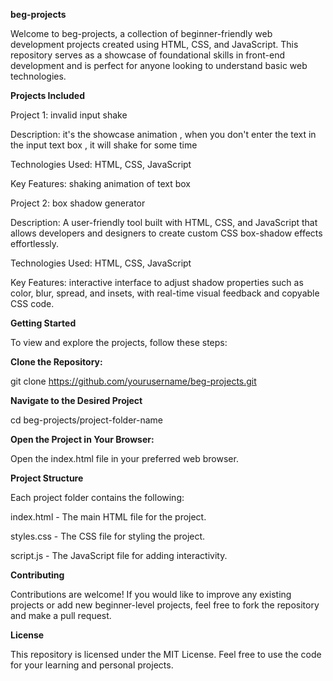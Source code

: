 **beg-projects**

Welcome to beg-projects, a collection of beginner-friendly web development projects created using HTML, CSS, and JavaScript. This repository serves as a showcase of foundational skills in front-end development and is perfect for anyone looking to understand basic web technologies.

**Projects Included**

Project 1: invalid input shake

Description: it's the showcase  animation , when you don't enter the text in the input text box , it will shake for some time

Technologies Used: HTML, CSS, JavaScript

Key Features:  shaking animation of text box

Project 2: box shadow generator

Description: A user-friendly tool built with HTML, CSS, and JavaScript that allows developers and designers to create custom CSS box-shadow effects effortlessly. 

Technologies Used: HTML, CSS, JavaScript

Key Features:   interactive interface to adjust shadow properties such as color, blur, spread, and insets, with real-time visual feedback and copyable CSS code.


**Getting Started**

To view and explore the projects, follow these steps:

**Clone the Repository:**

git clone https://github.com/yourusername/beg-projects.git

**Navigate to the Desired Project**

cd beg-projects/project-folder-name

**Open the Project in Your Browser:**

Open the index.html file in your preferred web browser.

**Project Structure**

Each project folder contains the following:

index.html - The main HTML file for the project.

styles.css - The CSS file for styling the project.

script.js - The JavaScript file for adding interactivity.

**Contributing**

Contributions are welcome! If you would like to improve any existing projects or add new beginner-level projects, feel free to fork the repository and make a pull request.

**License**

This repository is licensed under the MIT License. Feel free to use the code for your learning and personal projects.

